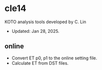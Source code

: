 # cle14
KOTO analysis tools developed by C. Lin
- Updated: Jan 28, 2025.

## online
- Convert ET p0, p1 to the online setting file.
- Calculate ET from DST files.
